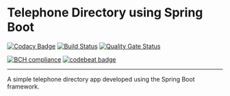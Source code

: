 # Telephone Directory using Spring Boot

[![Codacy Badge](https://api.codacy.com/project/badge/Grade/c12786f379504e96aff5d51fba18b6ff)](https://app.codacy.com/app/chandanv89/Telephone-Directory-Spring-Boot?utm_source=github.com&utm_medium=referral&utm_content=chandanv89/Telephone-Directory-Spring-Boot&utm_campaign=Badge_Grade_Settings)
[![Build Status](https://travis-ci.org/chandanv89/Telephone-Directory-Spring-Boot.svg?branch=master)](https://travis-ci.org/chandanv89/Telephone-Directory-Spring-Boot)
[![Quality Gate Status](https://sonarcloud.io/api/project_badges/measure?project=com.github.chandanv89%3Atelephone-directory-spring&metric=alert_status)](https://sonarcloud.io/api/project_badges/measure?project=com.github.chandanv89%3Atelephone-directory-spring&metric=alert_status)
<!--[![Build Status](https://travis-ci.org/chandanv89/Telephone-Directory-Spring-Boot.svg?branch=develop.2018.09)](https://travis-ci.org/chandanv89/Telephone-Directory-Spring-Boot)-->
[![BCH compliance](https://bettercodehub.com/edge/badge/chandanv89/Telephone-Directory-Spring-Boot?branch=master)](https://bettercodehub.com/)
[![codebeat badge](https://codebeat.co/badges/37b5a28b-14d6-407f-954a-e6dd790545fa)](https://codebeat.co/projects/github-com-chandanv89-telephone-directory-spring-boot-master)
<hr />

A simple telephone directory app developed using the Spring Boot framework.